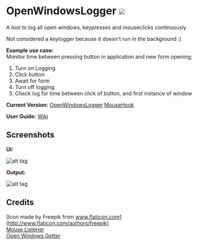# OpenWindowsLogger ![](http://i.imgur.com/9mZAHsZ.png)

A tool to log all open windows, keypresses and mouseclicks continuously

Not considered a keylogger because it doesn't run in the background :)

**Example use case:**      
Monitor time between pressing button in application and new form opening;
  1. Turn on Logging
  2. Click button
  3. Await for form
  4. Turn off logging
  5. Check log for time between click of button, and first instance of window

**Current Version:**
[OpenWindowsLogger](https://github.com/andrewiankidd/OpenWindowsLogger/raw/master/OpenWindowsLogger/bin/Debug/OpenWindowsLogger.exe)
[MouseHook](https://github.com/andrewiankidd/OpenWindowsLogger/blob/master/OpenWindowsLogger/bin/Debug/Gma.System.MouseKeyHook.dll)

**User Guide:**
[Wiki](https://github.com/andrewiankidd/OpenWindowsLogger/wiki)

## Screenshots

**UI:**

![alt tag](http://i.imgur.com/ODK1Xtq.png)

**Output:**

![alt tag](http://i.imgur.com/8YNdJ1e.png)


## Credits

[Icon made by Freepik from www.flaticon.com](http://www.flaticon.com/authors/freepik)            
[Mouse Listener](https://blogs.msdn.microsoft.com/toub/2006/05/03/low-level-mouse-hook-in-c/)          
[Open Windows Getter](http://www.tcx.be/blog/2006/list-open-windows/)
